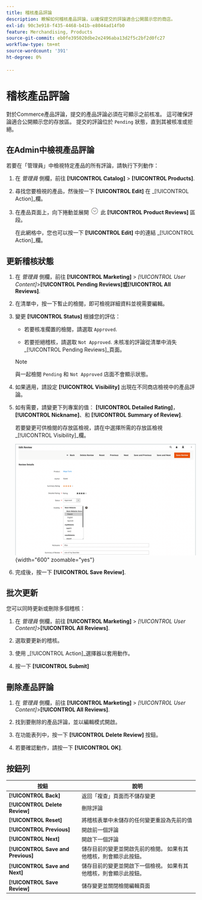 ```yaml
---
title: 稽核產品評論
description: 瞭解如何稽核產品評論，以確保提交的評論適合公開展示您的商店。
exl-id: 90c3e918-f435-4468-b41b-e8044ad14fb0
feature: Merchandising, Products
source-git-commit: eb0fe395020dbe2e2496aba13d2f5c2bf2d0fc27
workflow-type: tm+mt
source-wordcount: '391'
ht-degree: 0%

---
```


# 稽核產品評論

對於Commerce產品評論，提交的產品評論必須在可顯示之前核准。 這可確保評論適合公開顯示您的存放區。 提交的評論位於 `Pending` 狀態，直到其被核准或拒絕。

## 在Admin中檢視產品評論

若要在「管理員」中檢視特定產品的所有評論，請執行下列動作：

1. 在 _管理員_ 側欄，前往 **[!UICONTROL Catalog]** > **[!UICONTROL Products]**.

1. 尋找您要檢視的產品，然後按一下 **[!UICONTROL Edit]** 在 _[!UICONTROL Action]_欄。

1. 在產品頁面上，向下捲動並展開 ![展開選擇器](../assets/icon-display-expand.png) 此 **[!UICONTROL Product Reviews]** 區段。

   在此網格中，您也可以按一下 **[!UICONTROL Edit]** 中的連結 _[!UICONTROL Action]_欄。

## 更新稽核狀態

1. 在 _管理員_ 側欄，前往 **[!UICONTROL Marketing]** > _[!UICONTROL User Content]_>**[!UICONTROL Pending Reviews]**或&#x200B;**[!UICONTROL All Reviews]**.

1. 在清單中，按一下暫止的檢閱，即可檢視詳細資料並視需要編輯。

1. 變更 **[!UICONTROL Status]** 根據您的評估：

   - 若要核准擱置的檢閱，請選取 `Approved`.

   - 若要拒絕稽核，請選取 `Not Approved`. 未核准的評論從清單中消失 _[!UICONTROL Pending Reviews]_頁面。

   >[!NOTE]
   >
   >與一起檢閱 `Pending` 和 `Not Approved` 店面不會顯示狀態。

1. 如果適用，請設定 **[!UICONTROL Visibility]** 出現在不同商店檢視中的產品評論。

1. 如有需要，請變更下列專案的值： **[!UICONTROL Detailed Rating]**， **[!UICONTROL Nickname]**、和 **[!UICONTROL Summary of Review]**.

   若要變更可供檢閱的存放區檢視，請在中選擇所需的存放區檢視 _[!UICONTROL Visibility]_欄。

   ![編輯複查頁面](./assets/edit-review-page.png){width="600" zoomable="yes"}

1. 完成後，按一下 **[!UICONTROL Save Review]**.

## 批次更新

您可以同時更新或刪除多個稽核：

1. 在 _管理員_ 側欄，前往 **[!UICONTROL Marketing]** > _[!UICONTROL User Content]_>**[!UICONTROL All Reviews]**.

1. 選取要更新的稽核。

1. 使用 _[!UICONTROL Action]_選擇器以套用動作。

1. 按一下 **[!UICONTROL Submit]**

## 刪除產品評論

1. 在 _管理員_ 側欄，前往 **[!UICONTROL Marketing]** > _[!UICONTROL User Content]_>**[!UICONTROL All Reviews]**.

1. 找到要刪除的產品評論，並以編輯模式開啟。

1. 在功能表列中，按一下 **[!UICONTROL Delete Review]** 按鈕。

1. 若要確認動作，請按一下 **[!UICONTROL OK]**.

## 按鈕列

| 按鈕 | 說明 |
|----------|--------------|
| **[!UICONTROL Back]** | 返回「複查」頁面而不儲存變更 |
| **[!UICONTROL Delete Review]** | 刪除評論 |
| **[!UICONTROL Reset]** | 將稽核表單中未儲存的任何變更重設為先前的值 |
| **[!UICONTROL Previous]** | 開啟前一個評論 |
| **[!UICONTROL Next]** | 開啟下一個評論 |
| **[!UICONTROL Save and Previous]** | 儲存目前的變更並開啟先前的檢閱。 如果有其他稽核，則會顯示此按鈕。 |
| **[!UICONTROL Save and Next]** | 儲存目前的變更並開啟下一個檢視。 如果有其他稽核，則會顯示此按鈕。 |
| **[!UICONTROL Save Review]** | 儲存變更並關閉檢閱編輯頁面 |
